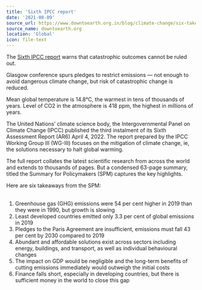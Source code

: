 ```yaml
---
title: 'Sixth IPCC report'
date: '2021-08-09'
source_url: https://www.downtoearth.org.in/blog/climate-change/six-takeaways-from-ipcc-ar6-report-long-term-benefits-of-cutting-emissions-today-outweigh-costs-82213
source_name: downtoearth.org
location: 'Global'
icon: file-text
---
```


The [Sixth IPCC report](https://www.ipcc.ch/assessment-report/ar6/) warns that catastrophic outcomes cannot be ruled out.

Glasgow conference spurs pledges to restrict emissions — not enough to avoid dangerous climate change, but risk of catastrophic change is reduced.

Mean global temperature is 14.8°C, the warmest in tens of thousands of years. Level of CO2 in the atmosphere is 418 ppm, the highest in millions of years.

The United Nations’ climate science body, the Intergovernmental Panel on Climate Change (IPCC) published the third instalment of its Sixth Assessment Report (AR6) April 4, 2022. The report prepared by the IPCC Working Group III (WG-III) focuses on the mitigation of climate change, ie, the solutions necessary to halt global warming.

The full report collates the latest scientific research from across the world and extends to thousands of pages. But a condensed 63-page summary, titled the Summary for Policymakers (SPM) captures the key highlights.

Here are six takeaways from the SPM:
<br /><br />
1. Greenhouse gas (GHG) emissions were 54 per cent higher in 2019 than they were in 1990, but growth is slowing
2. Least developed countries emitted only 3.3 per cent of global emissions in 2019
3. Pledges to the Paris Agreement are insufficient, emissions must fall 43 per cent by 2030 compared to 2019
4. Abundant and affordable solutions exist across sectors including energy, buildings, and transport, as well as individual behavioural changes
5. The impact on GDP would be negligible and the long-term benefits of cutting emissions immediately would outweigh the initial costs
6. Finance falls short, especially in developing countries, but there is sufficient money in the world to close this gap